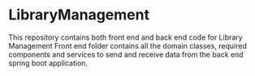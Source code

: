 # LibraryManagement
This repository contains both front end and back end code for Library Management
Front end folder contains all the domain classes, required components and services to send and receive data from the back end spring boot application.
